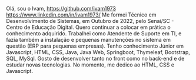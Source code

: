 Olá, sou o Ivam, https://github.com/ivam1973
https://www.linkedin.com/in/ivam1973/
Me formei Técnico em Desenvolvimento de Sistemas, em Outubro de 2022, pelo Senai/SC - Centro de Educação Digital.
Quero continuar a colocar em prática o conhecimento adquirido.
Trabalhei como Atendente de Suporte em TI, e fazia também a instalação e pequenas manutenções no sistema em questão (ERP para pequenas empresas).
Tenho conhecimento Júnior em Javascript, HTML, CSS, Java, Java Web, Springboot, Thymeleaf, Bootstrap, SQL, MySql.
Gosto de desenvolver tanto no front como no back-end e de estudar novas tecnologias.
No momento, me dedico ao HTML, CSS e Javascript.

